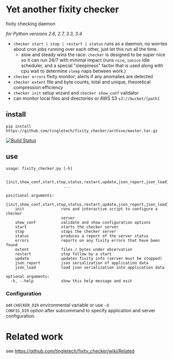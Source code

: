 # Yet another fixity checker

fixity checking daemon


_for Python versions 2.6, 2.7, 3.3, 3.4_

 * `checker start | stop | restart | status` runs as a daemon, no worries about cron jobs running over each other, just let this run all the time.
   * slow and steady wins the race: `checker` is designed to be super nice so it can run 24/7 with minimal impact (runs `nice`, `ionice` Idle scheduler, and a special "sleepiness" factor that is used along with cpu wait to determine `sleep` naps between work.)
 * `checker errors` fixity monitor; alerts if any anomalies are detected
 * `checker extent` file and byte counts, total and unique, theoretical compression efficiency
 * `checker init` setup wizard and `checker show_conf` validator
 * can monitor local files and directories or AWS S3 `s3://bucket/[path]`


## install
```
pip install https://github.com/tingletech/fixity_checker/archive/master.tar.gz
```

[![Build Status](https://travis-ci.org/tingletech/fixity_checker.svg)](https://travis-ci.org/tingletech/fixity_checker)

## use

```
usage: fixity_checker.py [-h]
   
                         {init,show_conf,start,stop,status,restart,update,json_report,json_load}
                         ...

positional arguments:
  {init,show_conf,start,stop,status,restart,update,json_report,json_load}
    init                runs and interactive script to configure a checker
                        server
    show_conf           validate and show configuration options
    start               starts the checker server
    stop                stops the checker server
    status              produces a report of the server status
    errors              reports on any fixity errors that have been found
    extent              files / bytes under observation
    restart             stop follow by a start
    update              updates fixity info (server must be stopped)
    json_report         json serialization of application data
    json_load           load json serialization into application data

optional arguments:
  -h, --help            show this help message and exit
```

### Configuration

set <code>CHECKER_DIR</code> environmental variable or use <code>-d CONFIG_DIR</code> option after subcommand 
to specify application and server configuration.

# Related work

see https://github.com/tingletech/fixity_checker/wiki/Related

